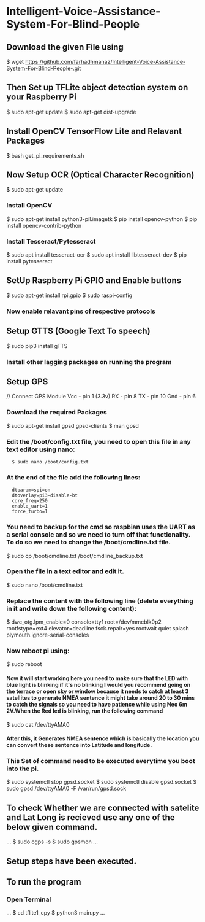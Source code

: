 # Intelligent-Voice-Assistance-System-For-Blind-People

## Download the given File using 
  
   $ wget https://github.com/farhadhmanaz/Intelligent-Voice-Assistance-System-For-Blind-People-.git
  

## Then Set up TFLite object detection system on your Raspberry Pi
   $ sudo apt-get update
   $ sudo apt-get dist-upgrade
   
## Install OpenCV TensorFlow Lite and Relavant Packages
   $ bash get_pi_requirements.sh
   
## Now Setup OCR (Optical Character Recognition)

   $ sudo apt-get update
   ### Install OpenCV
   $ sudo apt-get install python3-pil.imagetk
   $ pip install opencv-python 
   $ pip install opencv-contrib-python
   ### Install Tesseract/Pytesseract
   $ sudo apt install tesseract-ocr
   $ sudo apt install libtesseract-dev
   $ pip install pytesseract
   
## SetUp Raspberry Pi GPIO and Enable buttons

   $ sudo apt-get install rpi.gpio
   $ sudo raspi-config 
   ### Now enable relavant pins of respective protocols 

## Setup GTTS (Google Text To speech)

   $  sudo pip3 install gTTS
   ### Install other lagging packages on running the program


## Setup GPS 
   // Connect GPS Module
      Vcc - pin 1 (3.3v)
      RX  - pin 8
      TX  - pin 10
      Gnd - pin 6 
### Download the required Packages 
   $ sudo apt-get install gpsd gpsd-clients
   $ man gpsd
### Edit the /boot/config.txt file, you need to open this file in any text editor  using nano:
      $ sudo nano /boot/config.txt
### At the end of the file add the following lines:
      dtparam=spi=on
      dtoverlay=pi3-disable-bt
      core_freq=250
      enable_uart=1
      force_turbo=1
      
 ### You need to backup for the cmd so raspbian uses the UART as a serial console and so we need to turn off that functionality. To do so we need to change the      /boot/cmdline.txt file. 
 
   $ sudo cp /boot/cmdline.txt /boot/cmdline_backup.txt
### Open the file in a text editor and edit it.
   $ sudo nano /boot/cmdline.txt
### Replace the content with the following line (delete everything in it and write down the following content):
   $ dwc_otg.lpm_enable=0 console=tty1 root=/dev/mmcblk0p2 rootfstype=ext4 elevator=deadline fsck.repair=yes rootwait quiet splash plymouth.ignore-serial-consoles
### Now reboot pi using:
   $ sudo reboot
#### Now it will start working here you need to make sure that the LED with blue light is blinking if it's no blinking I would you recommend going on the terrace or open sky or window because it needs to catch at least 3 satellites to generate NMEA sentence it might take around 20 to 30 mins to catch the  signals so you need to have patience while using Neo 6m 2V.When the Red led is blinking, run the following command

   $ sudo cat /dev/ttyAMA0
   
#### After this, it Generates NMEA sentence which is basically the location you can convert these sentence into Latitude and longitude.
 
 ### This Set of command need to be executed everytime you boot into the pi.
 
   $ sudo systemctl stop gpsd.socket
   $ sudo systemctl disable gpsd.socket
   $ sudo gpsd /dev/ttyAMA0 -F /var/run/gpsd.sock

## To check Whether we are connected with satelite and Lat Long is recieved use any one of the below given command.
...
 $ sudo cgps -s
 $ sudo gpsmon
...


## Setup steps have been executed. 

## To run the program 
   ### Open Terminal
   ...
      $ cd tflite1_cpy
      $ python3 main.py
  ...    
      

